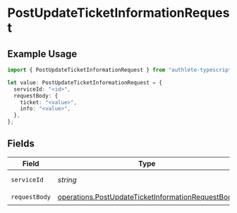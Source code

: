 # PostUpdateTicketInformationRequest

## Example Usage

```typescript
import { PostUpdateTicketInformationRequest } from "authlete-typescript-sdk/models/operations";

let value: PostUpdateTicketInformationRequest = {
  serviceId: "<id>",
  requestBody: {
    ticket: "<value>",
    info: "<value>",
  },
};
```

## Fields

| Field                                                                                                                  | Type                                                                                                                   | Required                                                                                                               | Description                                                                                                            |
| ---------------------------------------------------------------------------------------------------------------------- | ---------------------------------------------------------------------------------------------------------------------- | ---------------------------------------------------------------------------------------------------------------------- | ---------------------------------------------------------------------------------------------------------------------- |
| `serviceId`                                                                                                            | *string*                                                                                                               | :heavy_check_mark:                                                                                                     | A service ID.                                                                                                          |
| `requestBody`                                                                                                          | [operations.PostUpdateTicketInformationRequestBody](../../models/operations/postupdateticketinformationrequestbody.md) | :heavy_check_mark:                                                                                                     | N/A                                                                                                                    |